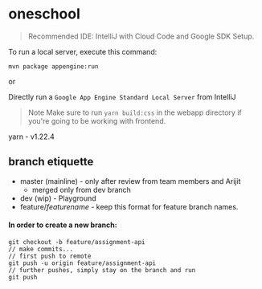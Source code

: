 # oneschool

> Recommended IDE: IntelliJ with Cloud Code and Google SDK Setup.

To run a local server, execute this
command:

`mvn package appengine:run`

or

Directly run a `Google App Engine Standard Local Server` from IntelliJ


> Note Make sure to run `yarn build:css` in the webapp directory if you're going to be working with frontend.

yarn - v1.22.4

## branch etiquette

- master (mainline) - only after review from team members and Arijit
    - merged only from dev branch
- dev (wip) - Playground
- feature/*featurename* - keep this format for feature branch names.

#### In order to create a new branch:

```
git checkout -b feature/assignment-api
// make commits...
// first push to remote
git push -u origin feature/assignment-api
// further pushes, simply stay on the branch and run
git push

```